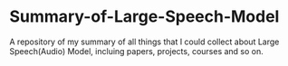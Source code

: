# Summary-of-Large-Speech-Model
A repository of my summary of all things that I could collect about Large Speech(Audio) Model, incluing papers, projects, courses and so on.
